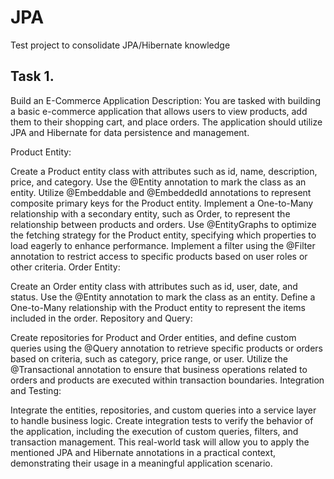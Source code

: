 # JPA
Test project to consolidate JPA/Hibernate knowledge

## Task 1.
Build an E-Commerce Application Description: You are tasked with building a basic e-commerce application that allows users to view products, add them to their shopping cart, and place orders. The application should utilize JPA and Hibernate for data persistence and management.

Product Entity:

Create a Product entity class with attributes such as id, name, description, price, and category.
Use the @Entity annotation to mark the class as an entity.
Utilize @Embeddable and @EmbeddedId annotations to represent composite primary keys for the Product entity.
Implement a One-to-Many relationship with a secondary entity, such as Order, to represent the relationship between products and orders.
Use @EntityGraphs to optimize the fetching strategy for the Product entity, specifying which properties to load eagerly to enhance performance.
Implement a filter using the @Filter annotation to restrict access to specific products based on user roles or other criteria.
Order Entity:

Create an Order entity class with attributes such as id, user, date, and status.
Use the @Entity annotation to mark the class as an entity.
Define a One-to-Many relationship with the Product entity to represent the items included in the order.
Repository and Query:

Create repositories for Product and Order entities, and define custom queries using the @Query annotation to retrieve specific products or orders based on criteria, such as category, price range, or user.
Utilize the @Transactional annotation to ensure that business operations related to orders and products are executed within transaction boundaries.
Integration and Testing:

Integrate the entities, repositories, and custom queries into a service layer to handle business logic.
Create integration tests to verify the behavior of the application, including the execution of custom queries, filters, and transaction management.
This real-world task will allow you to apply the mentioned JPA and Hibernate annotations in a practical context, demonstrating their usage in a meaningful application scenario.

